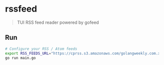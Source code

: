 # rssfeed

> TUI RSS feed reader powered by gofeed

## Run

```sh
# Configure your RSS / Atom feeds
export RSS_FEEDS_URL="https://cprss.s3.amazonaws.com/golangweekly.com.xml,https://github.com/neovim/neovim/releases.atom,http://blog.golang.org/feed.atom,https://changelog.com/news/feed"
go run main.go
```
